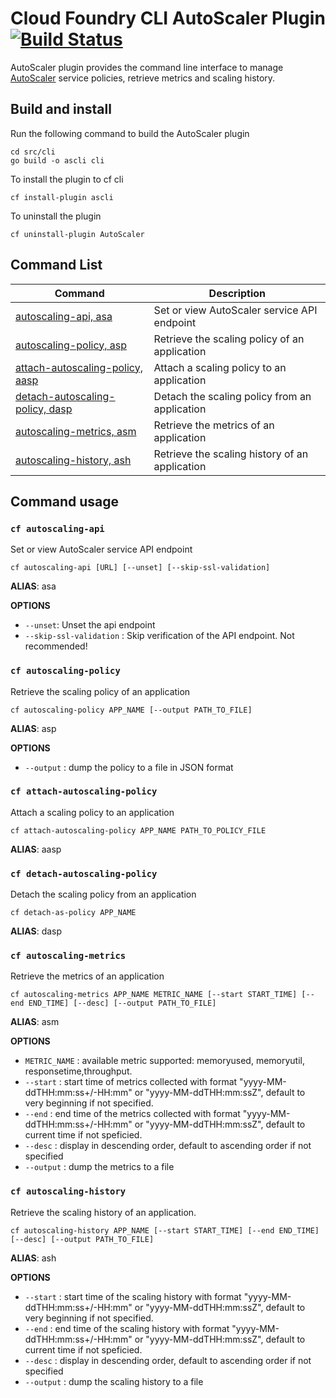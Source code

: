 # Cloud Foundry CLI AutoScaler Plugin [![Build Status](https://travis-ci.org/cloudfoundry-incubator/app-autoscaler-cli-plugin.svg?branch=master)](https://travis-ci.org/cloudfoundry-incubator/app-autoscaler-cli-plugin)

AutoScaler plugin provides the command line interface to manage [AutoScaler](https://github.com/cloudfoundry-incubator/app-autoscaler) service policies, retrieve metrics and scaling history.

## Build and install

Run the following command to build the AutoScaler plugin
```
cd src/cli
go build -o ascli cli
```

To install the plugin to cf cli
```
cf install-plugin ascli
```

To uninstall the plugin
```
cf uninstall-plugin AutoScaler
```

## Command List

| Command | Description |
|---------|-------------|
| [autoscaling-api, asa](#cf-autoscaling-api) | Set or view AutoScaler service API endpoint |
| [autoscaling-policy, asp](#cf-autoscaling-policy) | Retrieve the scaling policy of an application |
| [attach-autoscaling-policy, aasp](#cf-attach-autoscaling-policy) | Attach a scaling policy to an application |
| [detach-autoscaling-policy, dasp](#cf-detach-autoscaling-policy) | Detach the scaling policy from an application |
| [autoscaling-metrics, asm](#cf-autoscaling-metrics) | Retrieve the metrics of an application |
| [autoscaling-history, ash](#cf-autoscaling-history) | Retrieve the scaling history of an application|

## Command usage

### `cf autoscaling-api`

Set or view AutoScaler service API endpoint

```
cf autoscaling-api [URL] [--unset] [--skip-ssl-validation]
```

**ALIAS**: asa

**OPTIONS**
- `--unset`: Unset the api endpoint
- `--skip-ssl-validation` : Skip verification of the API endpoint. Not recommended!

### `cf autoscaling-policy` 

Retrieve the scaling policy of an application

```
cf autoscaling-policy APP_NAME [--output PATH_TO_FILE]
```

**ALIAS**: asp


**OPTIONS**
- `--output` : dump the policy to a file in JSON format

### `cf attach-autoscaling-policy` 

Attach a scaling policy to an application
```
cf attach-autoscaling-policy APP_NAME PATH_TO_POLICY_FILE
```

**ALIAS**: aasp


### `cf detach-autoscaling-policy` 

Detach the scaling policy from an application
```
cf detach-as-policy APP_NAME
```
**ALIAS**: dasp


### `cf autoscaling-metrics`

Retrieve the metrics of an application

```
cf autoscaling-metrics APP_NAME METRIC_NAME [--start START_TIME] [--end END_TIME] [--desc] [--output PATH_TO_FILE]
```
**ALIAS**: asm


**OPTIONS**
- `METRIC_NAME` : available metric supported: memoryused, memoryutil, responsetime,throughput.
- `--start` : start time of metrics collected with format "yyyy-MM-ddTHH:mm:ss+/-HH:mm" or "yyyy-MM-ddTHH:mm:ssZ", default to very beginning if not specified.
- `--end` : end time of the metrics collected  with format "yyyy-MM-ddTHH:mm:ss+/-HH:mm" or "yyyy-MM-ddTHH:mm:ssZ", default to current time if not speficied.
- `--desc` : display in descending order, default to ascending order if not specified
- `--output` : dump the metrics to a file

###  `cf autoscaling-history` 

Retrieve the scaling history of an application.

```
cf autoscaling-history APP_NAME [--start START_TIME] [--end END_TIME] [--desc] [--output PATH_TO_FILE]
```

**ALIAS**: ash

**OPTIONS**
- `--start` : start time of the scaling history with format "yyyy-MM-ddTHH:mm:ss+/-HH:mm" or "yyyy-MM-ddTHH:mm:ssZ", default to very beginning if not specified.
- `--end` : end time of the scaling history with format "yyyy-MM-ddTHH:mm:ss+/-HH:mm" or "yyyy-MM-ddTHH:mm:ssZ", default to current time if not speficied.
- `--desc` : display in descending order, default to ascending order if not specified
- `--output` : dump the scaling history to a file
